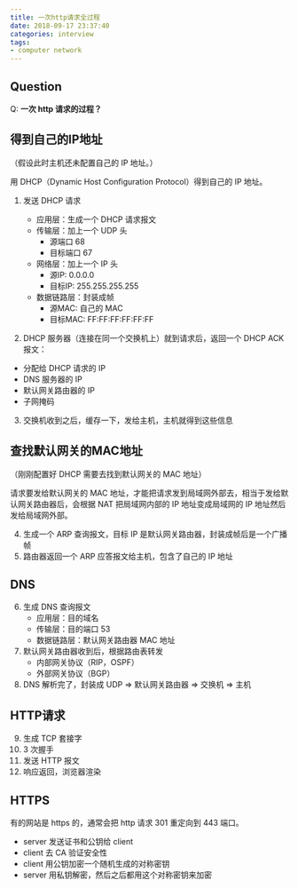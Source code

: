 ```yaml
---
title: 一次http请求全过程
date: 2018-09-17 23:37:40
categories: interview
tags:
- computer network
---
```


## Question

Q: **一次 http 请求的过程？**

## 得到自己的IP地址

（假设此时主机还未配置自己的 IP 地址。）

用 DHCP（Dynamic Host Configuration Protocol）得到自己的 IP 地址。

1. 发送 DHCP 请求

    - 应用层：生成一个 DHCP 请求报文
    - 传输层：加上一个 UDP 头
        - 源端口 68
        - 目标端口 67
    - 网络层：加上一个 IP 头
        - 源IP: 0.0.0.0
        - 目标IP: 255.255.255.255
    - 数据链路层：封装成帧
        - 源MAC: 自己的 MAC
        - 目标MAC: FF:FF:FF:FF:FF:FF

2. DHCP 服务器（连接在同一个交换机上）就到请求后，返回一个 DHCP ACK 报文：

- 分配给 DHCP 请求的 IP
- DNS 服务器的 IP
- 默认网关路由器的 IP
- 子网掩码

3. 交换机收到之后，缓存一下，发给主机，主机就得到这些信息

## 查找默认网关的MAC地址

（刚刚配置好 DHCP 需要去找到默认网关的 MAC 地址）

请求要发给默认网关的 MAC 地址，才能把请求发到局域网外部去，相当于发给默认网关路由器后，会根据 NAT 把局域网内部的 IP 地址变成局域网的 IP 地址然后发给局域网外部。

4. 生成一个 ARP 查询报文，目标 IP 是默认网关路由器，封装成帧后是一个广播帧
5. 路由器返回一个 ARP 应答报文给主机，包含了自己的 IP 地址

## DNS

6. 生成 DNS 查询报文
    - 应用层：目的域名
    - 传输层：目的端口 53
    - 数据链路层：默认网关路由器 MAC 地址
7. 默认网关路由器收到后，根据路由表转发
    - 内部网关协议（RIP，OSPF）
    - 外部网关协议（BGP）
8. DNS 解析完了，封装成 UDP => 默认网关路由器 => 交换机 => 主机

## HTTP请求

9. 生成 TCP 套接字
10. 3 次握手
11. 发送 HTTP 报文
12. 响应返回，浏览器渲染

## HTTPS

有的网站是 https 的，通常会把 http 请求 301 重定向到 443 端口。

- server 发送证书和公钥给 client
- client 去 CA 验证安全性
- client 用公钥加密一个随机生成的对称密钥
- server 用私钥解密，然后之后都用这个对称密钥来加密




